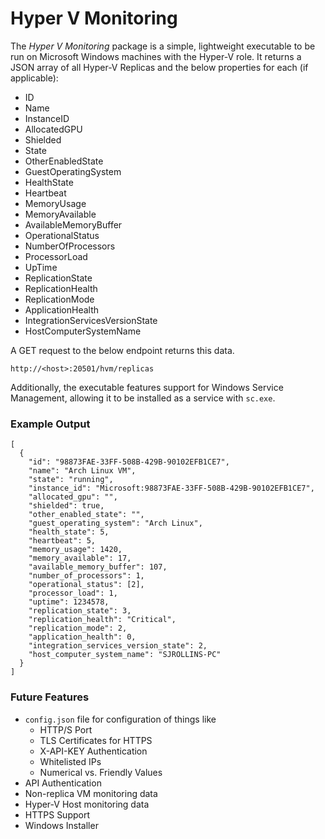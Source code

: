 # Hyper V Monitoring

The *Hyper V Monitoring* package is a simple, lightweight executable to be run on Microsoft Windows machines with the Hyper-V role. It returns a JSON array of all Hyper-V Replicas and the below properties for each (if applicable): 

 - ID
 - Name
 - InstanceID
 - AllocatedGPU
 - Shielded
 - State
 - OtherEnabledState
 - GuestOperatingSystem
 - HealthState
 - Heartbeat
 - MemoryUsage
 - MemoryAvailable
 - AvailableMemoryBuffer
 - OperationalStatus
 - NumberOfProcessors
 - ProcessorLoad
 - UpTime
 - ReplicationState
 - ReplicationHealth
 - ReplicationMode
 - ApplicationHealth
 - IntegrationServicesVersionState
 - HostComputerSystemName

A GET request to the below endpoint returns this data.

`http://<host>:20501/hvm/replicas`

Additionally, the executable features support for Windows Service Management, allowing it to be installed as a service with `sc.exe`.


### Example Output
```
[
  {        
    "id": "98873FAE-33FF-508B-429B-90102EFB1CE7",
    "name": "Arch Linux VM",
    "state": "running",
    "instance_id": "Microsoft:98873FAE-33FF-508B-429B-90102EFB1CE7",
    "allocated_gpu": "",
    "shielded": true,
    "other_enabled_state": "",
    "guest_operating_system": "Arch Linux",
    "health_state": 5,
    "heartbeat": 5,
    "memory_usage": 1420,
    "memory_available": 17,
    "available_memory_buffer": 107,
    "number_of_processors": 1,
    "operational_status": [2],
    "processor_load": 1,
    "uptime": 1234578,
    "replication_state": 3,
    "replication_health": "Critical",
    "replication_mode": 2,
    "application_health": 0,
    "integration_services_version_state": 2,
    "host_computer_system_name": "SJROLLINS-PC"
  }
]
```


### Future Features

- `config.json` file for configuration of things like
  - HTTP/S Port
  - TLS Certificates for HTTPS
  - X-API-KEY Authentication
  - Whitelisted IPs
  - Numerical vs. Friendly Values
- API Authentication
- Non-replica VM monitoring data
- Hyper-V Host monitoring data
- HTTPS Support
- Windows Installer
